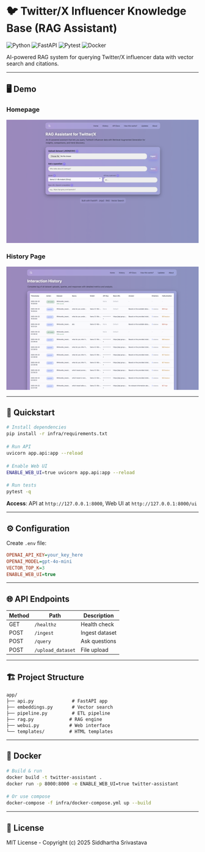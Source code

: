 # 🐦 Twitter/X Influencer Knowledge Base (RAG Assistant)

![Python](https://img.shields.io/badge/python-3.11+-3776AB?logo=python&logoColor=white)
![FastAPI](https://img.shields.io/badge/FastAPI-0.112+-009688?logo=fastapi&logoColor=white)
![Pytest](https://img.shields.io/badge/tests-passing-brightgreen?logo=pytest)
![Docker](https://img.shields.io/badge/Docker-ready-2496ED?logo=docker&logoColor=white)

AI-powered RAG system for querying Twitter/X influencer data with vector search and citations.

---

## 🖥️ Demo

### Homepage
![Homepage](app/static/demo_images/homepage.png)

### History Page
![History](app/static/demo_images/History.png)

---

## 🚀 Quickstart

```bash
# Install dependencies
pip install -r infra/requirements.txt

# Run API
uvicorn app.api:app --reload

# Enable Web UI
ENABLE_WEB_UI=true uvicorn app.api:app --reload

# Run tests
pytest -q
```

**Access**: API at `http://127.0.0.1:8000`, Web UI at `http://127.0.0.1:8000/ui`

---

## ⚙️ Configuration

Create `.env` file:
```ini
OPENAI_API_KEY=your_key_here
OPENAI_MODEL=gpt-4o-mini
VECTOR_TOP_K=3
ENABLE_WEB_UI=true
```

---

## 🌐 API Endpoints

| Method | Path | Description |
|--------|------|-------------|
| GET | `/healthz` | Health check |
| POST | `/ingest` | Ingest dataset |
| POST | `/query` | Ask questions |
| POST | `/upload_dataset` | File upload |

---

## 🏗️ Project Structure

```
app/
├── api.py              # FastAPI app
├── embeddings.py       # Vector search
├── pipeline.py         # ETL pipeline
├── rag.py             # RAG engine
├── webui.py           # Web interface
└── templates/         # HTML templates
```

---

## 🐳 Docker

```bash
# Build & run
docker build -t twitter-assistant .
docker run -p 8000:8000 -e ENABLE_WEB_UI=true twitter-assistant

# Or use compose
docker-compose -f infra/docker-compose.yml up --build
```

---

## 📜 License

MIT License - Copyright (c) 2025 Siddhartha Srivastava
